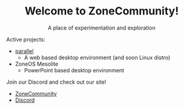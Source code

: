<div align="center">
  <h1>Welcome to ZoneCommunity!</h1>
  <p>A place of experimentation and exploration</p>
</div>

Active projects:
- [parallel](https://github.com/ZoneCommunity/parallel)
  - A web based desktop environment (and soon Linux distro)
- ZoneOS Mesolite
  - PowerPoint based desktop environment
 
Join our Discord and check out our site!<br>
- [ZoneCommunity](https://www.zonecommunity.net)<br>
- [Discord](https://discord.com/invite/WTVGAMPnzN)
